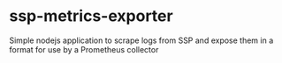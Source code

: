 # ssp-metrics-exporter
Simple nodejs application to scrape logs from SSP and expose them in a format for use by a Prometheus collector
